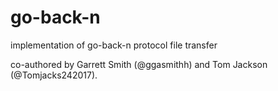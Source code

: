 # go-back-n
implementation of go-back-n protocol file transfer

co-authored by Garrett Smith (@ggasmithh) and Tom Jackson (@Tomjacks242017).